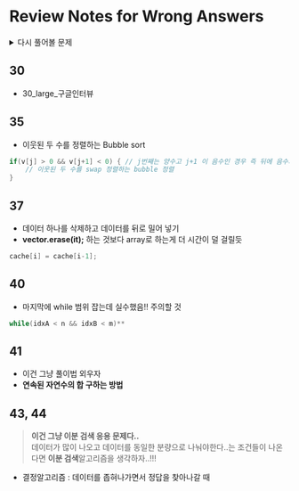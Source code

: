 # Review Notes for Wrong Answers

<details><summary>다시 풀어볼 문제</summary>
<p>
- 2020.12.11~ <br>
    - quiz 26 (병합정렬)<br>    
    - quiz 30(large)<br>
    - quiz 35 : 하나의 벡터만 선언하고  데이터 정렬<br>
    - quiz 36 삽입정렬 : 기업 손 코딩 문제 (강의 참고)<br>
    - quiz 37<br>
    - quiz 40 : MS_interview<br>
    - quiz 41 : 연속된 숫자 합 구하기 - 수리 센스<br>
    - quiz 43,44 : 또 !! 접근자체를 잘못했었음 - 결정알고리즘 - 생각의 전환 pleaz...<br>
    - quiz 45 : 원형데이터를 관리하는 최적의 컨테이너 // 아니고 시뮬레이션 문제<br>
    - quiz 51 : Dynamic Programming<br>
    - quiz 52 : 투포인트 알고리즘<br>
    - quiz 53 : 16진수 변환 처리<br>
    - quiz 55 : 스택 <br>
- 2021.03~ <br>
</p>
</details>

## 30
- 30_large_구글인터뷰

## 35
- 이웃된 두 수를 정렬하는 Bubble sort
```c++
if(v[j] > 0 && v[j+1] < 0) { // j번째는 양수고 j+1 이 음수인 경우 즉 뒤에 음수의 데이터가 있는경우 
    // 이웃된 두 수를 swap 정렬하는 bubble 정렬
}
```

## 37
- 데이터 하나를 삭제하고 데이터를 뒤로 밀어 넣기
- **vector.erase(it);** 하는 것보다 array로 하는게 더 시간이 덜 걸릴듯

```c++
cache[i] = cache[i-1];
```

## 40
- 마지막에 while 범위 잡는데 실수했음!! 주의할 것

```c++
while(idxA < n && idxB < m)**
```


## 41
- 이건 그냥 풀이법 외우자
- **연속된 자연수의 합 구하는 방법**

## 43, 44
> **이건 그냥 이분 검색 응용 문제다..**  
> 데이터가 많이 나오고 데이터를 동일한 분량으로 나눠야한다..는 조건들이 나온다면 **이분 검색**알고리즘을 생각하자..!!!


- 결정알고리즘 : 데이터를 좁혀나가면서 정답을 찾아나갈 때 

